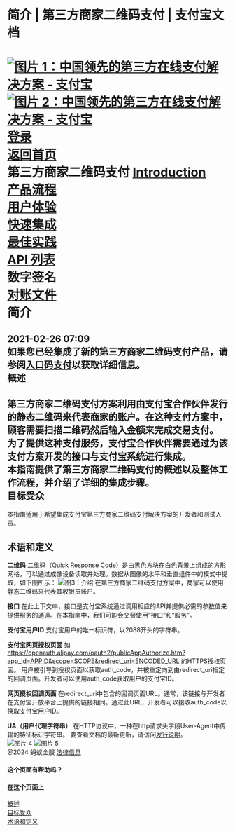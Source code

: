简介 | 第三方商家二维码支付 | 支付宝文档
===============  
[![图片 1：中国领先的第三方在线支付解决方案 - 支付宝](https://ac.alipay.com/storage/2024/3/26/d66c43c0-440d-4c97-9976-f2028a2c8c5e.svg)![图片 2：中国领先的第三方在线支付解决方案 - 支付宝](https://ac.alipay.com/storage/2024/3/26/a48bd336-aea0-4f16-bf83-616eacbb4434.svg)](/docs/)  
[登录](https://global.alipay.com/ilogin/account_login.htm?goto=https%3A%2F%2Fglobal.alipay.com%2Fdocs%2Fac%2F3rdpartryqrcode%2Fintro)  
[返回首页](../../)  
第三方商家二维码支付
[Introduction](/docs/ac/3rdpartryqrcode/intro)  
[产品流程](/docs/ac/3rdpartryqrcode/payment_flow)  
[用户体验](/docs/ac/3rdpartryqrcode/experience)  
[快速集成](/docs/ac/3rdpartryqrcode/integration)  
[最佳实践](/docs/ac/3rdpartryqrcode/bestpr)  
[API 列表](/docs/ac/3rdpartryqrcode/api)  
数字签名  
[对账文件](/docs/ac/3rdpartryqrcode/reconciliation)  
简介
============  
2021-02-26 07:09  
如果您已经集成了新的第三方商家二维码支付产品，请参阅[入口码支付](https://global.alipay.com/doc/ams_ec/introduction)以获取详细信息。  
概述
--------  
第三方商家二维码支付方案利用由支付宝合作伙伴发行的静态二维码来代表商家的账户。在这种支付方案中，顾客需要扫描二维码然后输入金额来完成交易支付。  
为了提供这种支付服务，支付宝合作伙伴需要通过为该支付方案开发的接口与支付宝系统进行集成。  
本指南提供了第三方商家二维码支付的概述以及整体工作流程，并介绍了详细的集成步骤。  
目标受众
---------------
本指南适用于希望集成支付宝第三方商家二维码支付解决方案的开发者和测试人员。

术语和定义
---------------------

**二维码**
二维码（Quick Response Code）是由黑色方块在白色背景上组成的方形网格，可以通过成像设备读取并处理。数据从图像的水平和垂直组件中的模式中提取，如下图所示：
![图3：介绍](https://os.alipayobjects.com/rmsportal/dDTkdpNaupNXiur.png)
在第三方商家二维码支付方案中，商家可以使用静态二维码来代表其收银员账户。

**接口**
在此上下文中，接口是支付宝系统通过调用相应的API并提供必需的参数值来提供服务的通道。在本指南中，我们可能会交替使用“接口”和“服务”。

**支付宝用户ID**
支付宝用户的唯一标识符，以2088开头的字符串。

**支付宝网页授权页面**
如 https://openauth.alipay.com/oauth2/publicAppAuthorize.htm?app_id=APPID&scope=SCOPE&redirect_uri=ENCODED_URL 的HTTPS授权页面。
用户被引导到授权页面以获取auth_code，并被重定向到由redirect_uri指定的回调页面。开发者可以使用auth_code获取用户的支付宝ID。

**网页授权回调页面**
在redirect_uri中包含的回调页面URL。通常，该链接与开发者在支付宝开放平台上提供的链接相同。通过此URL，开发者可以接收auth_code以换取支付宝用户ID。

**UA（用户代理字符串）**
在HTTP协议中，一种在http请求头字段User-Agent中传输的特征标识字符串。
要查看文档的最新更新，请访问[发行说明](https://global.alipay.com/docs/releasenotes)。  
![图片 4](https://ac.alipay.com/storage/2021/5/20/19b2c126-9442-4f16-8f20-e539b1db482a.png) ![图片 5](https://ac.alipay.com/storage/2021/5/20/e9f3f154-dbf0-455f-89f0-b3d4e0c14481.png)  
@2024 蚂蚁金服 [法律信息](https://global.alipay.com/docs/ac/platform/membership)  

#### 这个页面有帮助吗？  

#### 在这个页面上  
[概述](#TSCcd "概述")  
[目标受众](#bf8dd94f "目标受众")  
[术语和定义](#Qv8p0 "术语和定义")